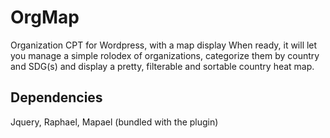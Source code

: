 # OrgMap
Organization CPT for Wordpress, with a map display
When ready, it will let you manage a simple rolodex of organizations, categorize them by country and SDG(s) and display a pretty, filterable and sortable country heat map.

## Dependencies
Jquery, Raphael, Mapael (bundled with the plugin)

